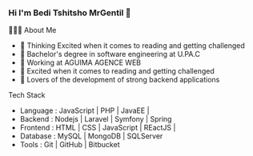 ### Hi I'm Bedi Tshitsho MrGentil 👋

👨🏻‍💻 About Me


- 🔭 Thinking   Excited when it comes to reading and getting challenged
- 🌱 Bachelor's degree in software engineering at U.PA.C
- 👯  Working at AGUIMA AGENCE WEB
- 🤔 Excited when it comes to reading and getting challenged
- 💬 Lovers of the development of strong backend applications

 Tech Stack


- Language : JavaScript | PHP | JavaEE | 
- Backend : Nodejs | Laravel | Symfony | Spring
- Frontend : HTML | CSS | JavaScript | REactJS | 
-  Database : MySQL | MongoDB | SQLServer
- Tools : Git | GitHub | Bitbucket
